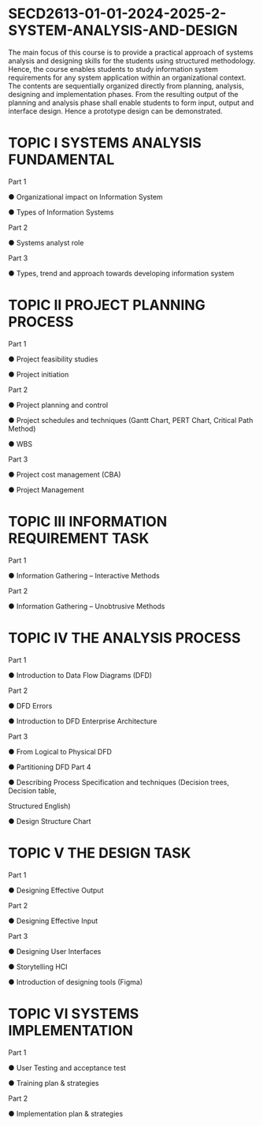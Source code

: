 # SECD2613-01-01-2024-2025-2-SYSTEM-ANALYSIS-AND-DESIGN
The main focus of this course is to provide a practical approach of systems analysis and designing
skills for the students using structured methodology. Hence, the course enables students to study
information system requirements for any system application within an organizational context. The
contents are sequentially organized directly from planning, analysis, designing and implementation
phases. From the resulting output of the planning and analysis phase shall enable students to form
input, output and interface design. Hence a prototype design can be demonstrated.

# TOPIC I SYSTEMS ANALYSIS FUNDAMENTAL

Part 1

● Organizational impact on Information System

● Types of Information Systems

Part 2

● Systems analyst role

Part 3

● Types, trend and approach towards developing information system

# TOPIC II PROJECT PLANNING PROCESS

Part 1

● Project feasibility studies

● Project initiation

Part 2

● Project planning and control

● Project schedules and techniques (Gantt Chart, PERT Chart, Critical Path Method)

● WBS

Part 3

● Project cost management (CBA)

● Project Management

# TOPIC III INFORMATION REQUIREMENT TASK

Part 1

● Information Gathering – Interactive Methods

Part 2

● Information Gathering – Unobtrusive Methods

# TOPIC IV THE ANALYSIS PROCESS

Part 1

● Introduction to Data Flow Diagrams (DFD)

Part 2

● DFD Errors

● Introduction to DFD Enterprise Architecture

Part 3

● From Logical to Physical DFD

● Partitioning DFD
Part 4

● Describing Process Specification and techniques (Decision trees, Decision table,

Structured English)

● Design Structure Chart


# TOPIC V THE DESIGN TASK

Part 1

● Designing Effective Output

Part 2

● Designing Effective Input

Part 3

● Designing User Interfaces

● Storytelling HCI

● Introduction of designing tools (Figma)

# TOPIC VI SYSTEMS IMPLEMENTATION

Part 1

● User Testing and acceptance test

● Training plan & strategies

Part 2

● Implementation plan & strategies
